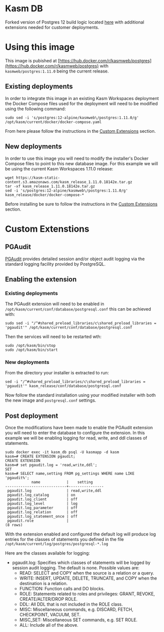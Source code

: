 # Kasm DB

Forked version of Postgres 12 build logic located [here](https://github.com/docker-library/postgres/tree/master/12/alpine) with additional extensions needed for customer deployments.

# Using this image

This image is pubished at [https://hub.docker.com/r/kasmweb/postgres](https://hub.docker.com/r/kasmweb/postgres) with `kasmweb/postgres:1.11.0` being the current release.

## Existing deployments

In order to integrate this image in an existing Kasm Workspaces deployment the Docker Compose files used for the deployment will need to be modified using the following command:

```
sudo sed -i 's/postgres:12-alpine/kasmweb\/postgres:1.11.0/g' /opt/kasm/current/docker/docker-compose.yaml
```

From here please follow the instructions in the [Custom Extensions](#custom-extensions) section.

## New deployments

In order to use this image you will need to modify the installer's Docker Compose files to point to this new database image. For this example we will be using the current Kasm Workspaces 1.11.0 release:

```
wget https://kasm-static-content.s3.amazonaws.com/kasm_release_1.11.0.18142e.tar.gz
tar -xf kasm_release_1.11.0.18142e.tar.gz
sed -i 's/postgres:12-alpine/kasmweb\/postgres:1.11.0/g' kasm_release/docker/docker-compose-*
```

Before installing be sure to follow the instructions in the [Custom Extensions](#custom-extensions) section.

# Custom Extenstions

## PGAudit

[PGAudit](https://www.pgaudit.org/) provides detailed session and/or object audit logging via the standard logging facility provided by PostgreSQL.

## Enabling the extension

### Existing deployments

The PGAudit extension will need to be enabled in `/opt/kasm/current/conf/database/postgresql.conf` this can be achieved with:

```
sudo sed -i "/^#shared_preload_libraries/c\shared_preload_libraries = 'pgaudit'" /opt/kasm/current/conf/database/postgresql.conf
```

Then the services will need to be restarted wth: 

```
sudo /opt/kasm/bin/stop
sudo /opt/kasm/bin/start
```

### New deployments

From the directory your installer is extracted to run: 

```
sed -i "/^#shared_preload_libraries/c\shared_preload_libraries = 'pgaudit'" kasm_release/conf/database/postgresql.conf
```

Now follow the standard installation using your modified installer with both the new image and `postgresql.conf` settings.

## Post deployment

Once the modifications have been made to enable the PGAudit extension you will need to enter the database to configure the extension. In this example we will be enabling logging for read, write, and ddl classes of statements. 

```
sudo docker exec -it kasm_db psql -U kasmapp -d kasm
kasm=# CREATE EXTENSION pgaudit;
CREATE EXTENSION
kasm=# set pgaudit.log = 'read,write,ddl';
SET
kasm=# SELECT name,setting FROM pg_settings WHERE name LIKE 'pgaudit%';
            name            |    setting     
----------------------------+----------------
 pgaudit.log                | read,write,ddl
 pgaudit.log_catalog        | on
 pgaudit.log_client         | off
 pgaudit.log_level          | log
 pgaudit.log_parameter      | off
 pgaudit.log_relation       | off
 pgaudit.log_statement_once | off
 pgaudit.role               | 
(8 rows)
```

With the extension enabled and configured the default log will produce log entries for the classes of statements you defined in the file `/opt/kasm/current/log/postgres/postgresql-*.log`

Here are the classes available for logging:

* pgaudit.log: Specifies which classes of statements will be logged by session audit logging. The default is none. Possible values are:
  * READ: SELECT and COPY when the source is a relation or a query.
  * WRITE: INSERT, UPDATE, DELETE, TRUNCATE, and COPY when the destination is a relation.
  * FUNCTION: Function calls and DO blocks.
  * ROLE: Statements related to roles and privileges: GRANT, REVOKE, CREATE/ALTER/DROP ROLE.
  * DDL: All DDL that is not included in the ROLE class.
  * MISC: Miscellaneous commands, e.g. DISCARD, FETCH, CHECKPOINT, VACUUM, SET.
  * MISC_SET: Miscellaneous SET commands, e.g. SET ROLE.
  * ALL: Include all of the above.

